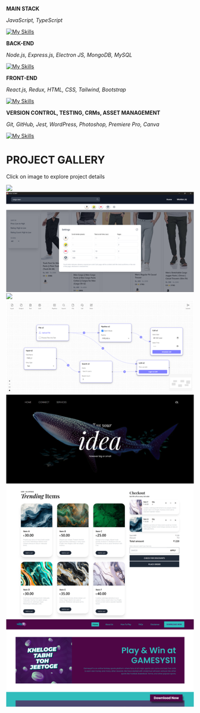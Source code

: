 **MAIN STACK**

_JavaScript, TypeScript_

[![My Skills](https://skillicons.dev/icons?i=js,ts)](https://www.linkedin.com/in/subham99saha/)

**BACK-END**

_Node.js, Express.js, Electron JS, MongoDB, MySQL_

[![My Skills](https://skillicons.dev/icons?i=nodejs,express,electron,mongodb,mysql)](https://www.linkedin.com/in/subham99saha/)

**FRONT-END**

_React.js, Redux, HTML, CSS, Tailwind, Bootstrap_

[![My Skills](https://skillicons.dev/icons?i=react,redux,html,css,tailwind,bootstrap)](https://www.linkedin.com/in/subham99saha/)

**VERSION CONTROL, TESTING, CRMs, ASSET MANAGEMENT**

_Git, GitHub, Jest, WordPress, Photoshop, Premiere Pro, Canva_

[![My Skills](https://skillicons.dev/icons?i=git,github,jest,wordpress,ps,pr)](https://www.linkedin.com/in/subham99saha/)

# PROJECT GALLERY

Click on image to explore project details

[![](https://camo.githubusercontent.com/ed16c45a0e8f98d8810c48e64900f046496701294c8ddb6e371a884d9bf711e6/68747470733a2f2f692e696d67686970706f2e636f6d2f66696c65732f6a72313439376763452e706e67)](https://github.com/subham99saha/travel-crm/blob/main/README.md)
[![](https://raw.githubusercontent.com/subham99saha/holy-scrap-app/refs/heads/main/snaps/Screenshot%202024-12-01%20181822.png)](https://github.com/subham99saha/ecommerce-price-scraper-comparer/blob/main/README.md)
[![](https://raw.githubusercontent.com/subham99saha/shipment-management-dashboard/refs/heads/main/snaps/2022-05-24.png)](https://github.com/subham99saha/shipment-management-dashboard/blob/main/README.md)
[![](https://raw.githubusercontent.com/subham99saha/reactflow-vectorshift-demo/refs/heads/main/snaps/localhost_3000_%20(3).png)](https://github.com/subham99saha/reactflow-vectorshift-demo/blob/main/README.md)
[![](https://raw.githubusercontent.com/subham99saha/content-marketing-agency-website/refs/heads/main/snaps/contentladder.in_.png)](https://github.com/subham99saha/content-marketing-agency-website/blob/main/README.md)
[![](https://github.com/subham99saha/uniblox-assignment/blob/main/snaps/1.png?raw=true)](https://github.com/subham99saha/uniblox-assignment/blob/main/README.md)
[![](https://github.com/subham99saha/online-fantasy-cricket-website/raw/main/snaps/gamesys11.com_.png)](https://github.com/subham99saha/online-fantasy-cricket-website/blob/main/README.md)

<!-- # GALLERY
<div style="display: grid; grid-template-columns: repeat(3, 1fr);">

<div style="overflow: hidden; height: 150px; border: 2px solid green; grid-column: 1; grid-row: 1;">
  <img src="https://camo.githubusercontent.com/ed16c45a0e8f98d8810c48e64900f046496701294c8ddb6e371a884d9bf711e6/68747470733a2f2f692e696d67686970706f2e636f6d2f66696c65732f6a72313439376763452e706e67" alt="Image 1" style="width: 100%; height: auto; object-fit: cover;">
</div>

<div style="overflow: hidden; height: 150px; border: 2px solid green; grid-column: 2; grid-row: 1;">
  <img src="https://raw.githubusercontent.com/subham99saha/shipment-management-dashboard/refs/heads/main/snaps/2022-05-24.png" alt="Image 2" style="width: 100%; height: auto; object-fit: cover;">
</div>

<div style="overflow: hidden; height: 150px; border: 2px solid green; grid-column: 3; grid-row: 1;">
  <img src="https://raw.githubusercontent.com/subham99saha/holy-scrap-app/refs/heads/main/snaps/Screenshot%202024-12-01%20181822.png" alt="Image 3" style="width: 100%; height: auto; object-fit: cover;">
</div>

<div style="overflow: hidden; height: 150px; border: 2px solid green; grid-column: 1; grid-row: 2;">
  <img src="https://raw.githubusercontent.com/subham99saha/reactflow-vectorshift-demo/refs/heads/main/snaps/localhost_3000_%20(3).png" alt="Image 4" style="width: 100%; height: auto; object-fit: cover;">
</div>

<div style="overflow: hidden; height: 150px; border: 2px solid green; grid-column: 2; grid-row: 2;">
  <img src="https://raw.githubusercontent.com/subham99saha/content-marketing-agency-website/refs/heads/main/snaps/contentladder.in_.png" alt="Image 5" style="width: 100%; height: auto; object-fit: cover;">
</div>

<div style="overflow: hidden; height: 150px; border: 2px solid green; grid-column: 3; grid-row: 2;">
  <img src="https://github.com/subham99saha/online-fantasy-cricket-website/raw/main/snaps/gamesys11.com_.png" alt="Image 6" style="width: 100%; height: auto; object-fit: cover;">
</div>

</div> -->

<!--
**subham99saha/subham99saha** is a ✨ _special_ ✨ repository because its `README.md` (this file) appears on your GitHub profile.

Here are some ideas to get you started:

- 🔭 I’m currently working on ...
- 🌱 I’m currently learning ...
- 👯 I’m looking to collaborate on ...
- 🤔 I’m looking for help with ...
- 💬 Ask me about ...
- 📫 How to reach me: ...
- 😄 Pronouns: ...
- ⚡ Fun fact: ...
-->
